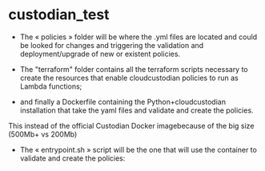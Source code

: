 # custodian_test
* The « policies » folder will be where the .yml files are located and could be looked for changes and triggering the validation and deployment/upgrade of new or existent policies. 

* The "terraform" folder contains all the terraform scripts necessary to create the resources that enable cloudcustodian policies to run as Lambda functions; 

* and finally a Dockerfile containing the Python+cloudcustodian installation that take the yaml files and validate and create the policies.

This instead of the official Custodian Docker imagebecause of the big size (500Mb+ vs 200Mb)

* The « entrypoint.sh » script will be the one that will use the container to validate and create the policies:



